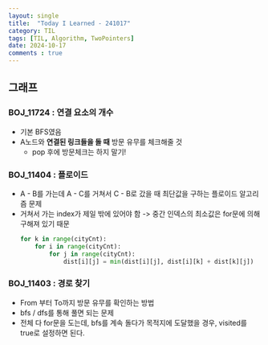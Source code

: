 ```yaml
---
layout: single
title:  "Today I Learned - 241017"
category: TIL
tags: [TIL, Algorithm, TwoPointers]
date: 2024-10-17
comments : true
---
```


## 그래프
### BOJ_11724 : 연결 요소의 개수
* 기본 BFS였음
* A노드와 **연결된 링크들을 돌 때** 방문 유무를 체크해줄 것
    * pop 후에 방문체크는 하지 말기!


### BOJ_11404 : 플로이드
* A - B를 가는데 A - C를 거쳐서 C - B로 갔을 때 최단값을 구하는 플로이드 알고리즘 문제
* 거쳐서 가는 index가 제일 밖에 있어야 함 -> 중간 인덱스의 최소값은 for문에 의해 구해져 있기 때문
    ```python
    for k in range(cityCnt):
        for i in range(cityCnt):
            for j in range(cityCnt):
                dist[i][j] = min(dist[i][j], dist[i][k] + dist[k][j])
    ```

### BOJ_11403 : 경로 찾기
* From 부터 To까지 방문 유무를 확인하는 방법
* bfs / dfs를 통해 풀면 되는 문제
* 전체 다 for문을 도는데, bfs를 계속 돌다가 목적지에 도달했을 경우, visited를 true로 설정하면 된다.
